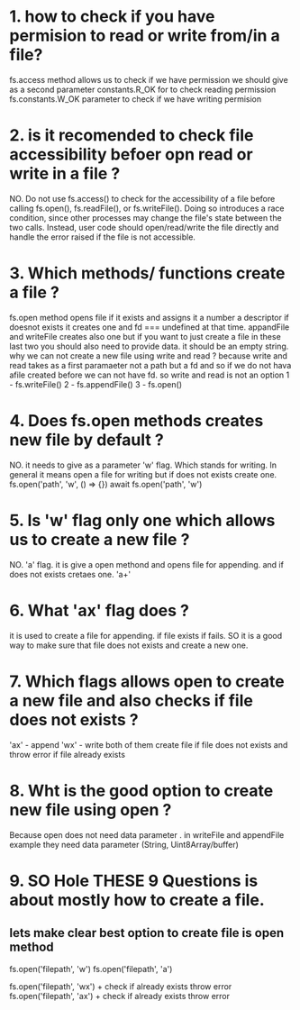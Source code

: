 # 1. how to check if you have permision to read or write from/in a file?

fs.access method allows us to check if we have permission
we should give as a second parameter constants.R_OK for to check reading permission
fs.constants.W_OK parameter to check if we have writing permision

# 2. is it recomended to check file accessibility befoer opn read or write in a file ?

NO. Do not use fs.access() to check for the accessibility of a file before calling fs.open(), fs.readFile(), or fs.writeFile(). Doing so introduces a race condition, since other processes may change the file's state between the two calls. Instead, user code should open/read/write the file directly and handle the error raised if the file is not accessible.

# 3. Which methods/ functions create a file ?

fs.open method opens file if it exists and assigns it a number a descriptor if doesnot exists it creates one and fd === undefined at that time.
appandFile and writeFile creates also one but if you want to just create a file in these last two you should also need to provide data. it should be an empty string.
why we can not create a new file using write and read ?
because write and read takes as a first paramaeter not a path but a fd and so if we do not hava afile created before we can not have fd. so write and read is not an option
1 - fs.writeFile()
2 - fs.appendFile()
3 - fs.open()

# 4. Does fs.open methods creates new file by default ?

NO. it needs to give as a parameter 'w' flag. Which stands for writing.
In general it means open a file for writing but if does not exists create one.
fs.open('path', 'w', () => {})
await fs.open('path', 'w')

# 5. Is 'w' flag only one which allows us to create a new file ?

NO. 'a' flag.
it is give a open methond and opens file for appending. and if does not exists cretaes one.
'a+'

# 6. What 'ax' flag does ?

it is used to create a file for appending.
if file exists if fails.
SO it is a good way to make sure that file does not exists and create a new one.

# 7. Which flags allows open to create a new file and also checks if file does not exists ?

'ax' - append
'wx' - write
both of them create file if file does not exists and throw error if file already exists

# 8. Wht is the good option to create new file using open ?

Because open does not need data parameter .
in writeFile and appendFile example they need data parameter (String, Uint8Array/buffer)

# 9. SO Hole THESE 9 Questions is about mostly how to create a file.

## lets make clear best option to create file is open method

fs.open('filepath', 'w')
fs.open('filepath', 'a')

fs.open('filepath', 'wx') + check if already exists throw error
fs.open('filepath', 'ax') + check if already exists throw error
